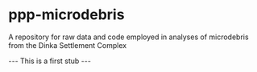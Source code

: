 # ppp-microdebris
A repository for raw data and code employed in analyses of microdebris from the Dinka Settlement Complex


--- This is a first stub ---
